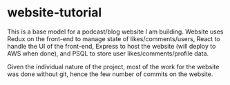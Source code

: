 # website-tutorial
This is a base model for a podcast/blog website I am building. 
Website uses Redux on the front-end to manage state of likes/comments/users, 
React to handle the UI of the front-end, 
Express to host the website (will deploy to AWS when done), and 
PSQL to store user likes/comments/profile data.

Given the individual nature of the project, most of the work for the website was done without git,
hence the few number of commits on the website.
